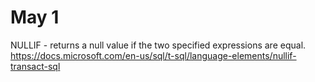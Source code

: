 # May 1

NULLIF - returns a null value if the two specified expressions are equal. 
https://docs.microsoft.com/en-us/sql/t-sql/language-elements/nullif-transact-sql
